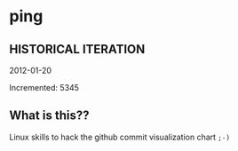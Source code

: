 # ping

## HISTORICAL ITERATION
2012-01-20

Incremented: 5345

## What is this?? 
Linux skills to hack the github commit visualization chart `;-)`
